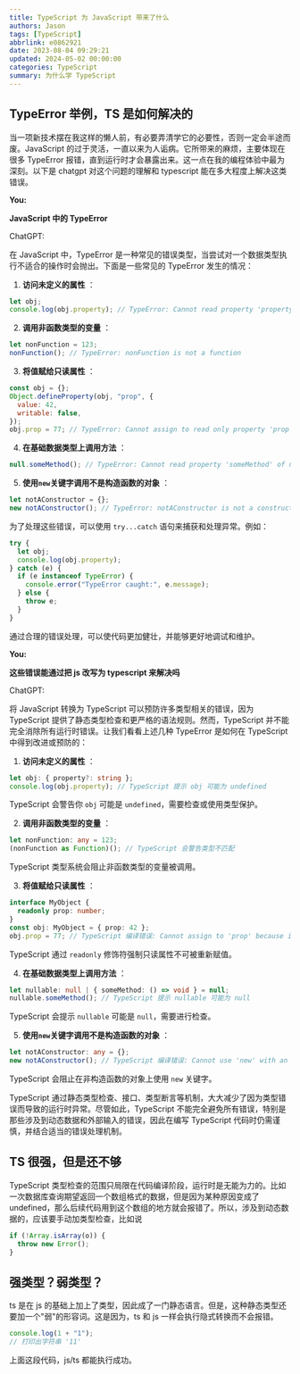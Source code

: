 ```yaml
---
title: TypeScript 为 JavaScript 带来了什么
authors: Jason
tags: [TypeScript]
abbrlink: e0862921
date: 2023-08-04 09:29:21
updated: 2024-05-02 00:00:00
categories: TypeScript
summary: 为什么学 TypeScript
---
```


## TypeError 举例，TS 是如何解决的

当一项新技术摆在我这样的懒人前，有必要弄清学它的必要性，否则一定会半途而废。JavaScript 的过于灵活，一直以来为人诟病。它所带来的麻烦，主要体现在很多 TypeError 报错，直到运行时才会暴露出来。这一点在我的编程体验中最为深刻。以下是 chatgpt 对这个问题的理解和 typescript 能在多大程度上解决这类错误。

**You:**

**JavaScript 中的 TypeError**

ChatGPT:

在 JavaScript 中，TypeError 是一种常见的错误类型，当尝试对一个数据类型执行不适合的操作时会抛出。下面是一些常见的 TypeError 发生的情况：

1. **访问未定义的属性** ：

```javascript
let obj;
console.log(obj.property); // TypeError: Cannot read property 'property' of undefined
```

2. **调用非函数类型的变量** ：

```javascript
let nonFunction = 123;
nonFunction(); // TypeError: nonFunction is not a function
```

3. **将值赋给只读属性** ：

```javascript
const obj = {};
Object.defineProperty(obj, "prop", {
  value: 42,
  writable: false,
});
obj.prop = 77; // TypeError: Cannot assign to read only property 'prop' of object
```

4. **在基础数据类型上调用方法** ：

```javascript
null.someMethod(); // TypeError: Cannot read property 'someMethod' of null
```

5. **使用`new`关键字调用不是构造函数的对象** ：

```javascript
let notAConstructor = {};
new notAConstructor(); // TypeError: notAConstructor is not a constructor
```

为了处理这些错误，可以使用 `try...catch` 语句来捕获和处理异常。例如：

```javascript
try {
  let obj;
  console.log(obj.property);
} catch (e) {
  if (e instanceof TypeError) {
    console.error("TypeError caught:", e.message);
  } else {
    throw e;
  }
}
```

通过合理的错误处理，可以使代码更加健壮，并能够更好地调试和维护。

**You:**

**这些错误能通过把 js 改写为 typescript 来解决吗**

ChatGPT:

将 JavaScript 转换为 TypeScript 可以预防许多类型相关的错误，因为 TypeScript 提供了静态类型检查和更严格的语法规则。然而，TypeScript 并不能完全消除所有运行时错误。让我们看看上述几种 TypeError 是如何在 TypeScript 中得到改进或预防的：

1. **访问未定义的属性** ：

```typescript
let obj: { property?: string };
console.log(obj.property); // TypeScript 提示 obj 可能为 undefined
```

TypeScript 会警告你 `obj` 可能是 `undefined`，需要检查或使用类型保护。

2. **调用非函数类型的变量** ：

```typescript
let nonFunction: any = 123;
(nonFunction as Function)(); // TypeScript 会警告类型不匹配
```

TypeScript 类型系统会阻止非函数类型的变量被调用。

3. **将值赋给只读属性** ：

```typescript
interface MyObject {
  readonly prop: number;
}
const obj: MyObject = { prop: 42 };
obj.prop = 77; // TypeScript 编译错误: Cannot assign to 'prop' because it is a read-only property.
```

TypeScript 通过 `readonly` 修饰符强制只读属性不可被重新赋值。

4. **在基础数据类型上调用方法** ：

```typescript
let nullable: null | { someMethod: () => void } = null;
nullable.someMethod(); // TypeScript 提示 nullable 可能为 null
```

TypeScript 会提示 `nullable` 可能是 `null`，需要进行检查。

5. **使用`new`关键字调用不是构造函数的对象** ：

```typescript
let notAConstructor: any = {};
new notAConstructor(); // TypeScript 编译错误: Cannot use 'new' with an expression whose type lacks a call or construct signature.
```

TypeScript 会阻止在非构造函数的对象上使用 `new` 关键字。

TypeScript 通过静态类型检查、接口、类型断言等机制，大大减少了因为类型错误而导致的运行时异常。尽管如此，TypeScript 不能完全避免所有错误，特别是那些涉及到动态数据和外部输入的错误，因此在编写 TypeScript 代码时仍需谨慎，并结合适当的错误处理机制。

## TS 很强，但是还不够

TypeScript 类型检查的范围只局限在代码编译阶段，运行时是无能为力的。比如一次数据库查询期望返回一个数组格式的数据，但是因为某种原因变成了 undefined，那么后续代码用到这个数组的地方就会报错了。所以，涉及到动态数据的，应该要手动加类型检查，比如说

```js
if (!Array.isArray(o)) {
  throw new Error();
}
```

## 强类型？弱类型？

ts 是在 js 的基础上加上了类型，因此成了一门静态语言。但是，这种静态类型还要加一个"弱"的形容词。这是因为，ts 和 js 一样会执行隐式转换而不会报错。

```ts
console.log(1 + "1");
// 打印出字符串 '11'
```

上面这段代码，js/ts 都能执行成功。
